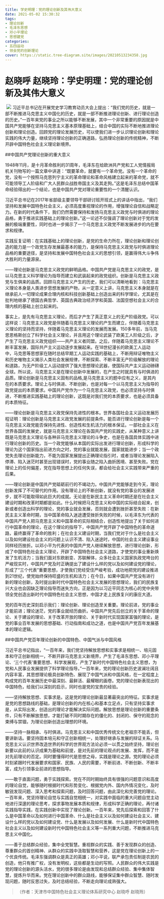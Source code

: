 ```yaml
---
title: 学史明理：党的理论创新及其伟大意义
date: 2021-05-02 15:30:32
tags:
- 理论创新
- 毛泽东思想
- 邓小平理论
- 思想建党
categories:
- 五四运动
- 领会党的创新理论
cover: https://static.tree-diagram.site/images/20210513234358.jpg
---
```


# 赵晓呼 赵晓玲：学史明理：党的理论创新及其伟大意义

​		![](学史明理：党的理论创新及其伟大意义.jpg)
		习近平总书记在开展党史学习教育动员大会上提出：“我们党的历史，就是一部不断推进马克思主义中国化的历史，就是一部不断推进理论创新、进行理论创造的历史。”一百年来党的事业之所以能够不断发展，其中一个非常重要的原因就是中国共产党能够在坚持马克思主义基本原理基础上，结合中国的实际不断地推进理论创新和理论创造。回顾党的理论发展历史，可以使我们进一步认识理论创新和理论实践的伟大力量，继续坚持理论创新的正确道路，弘扬理论创新的传统精神，不断开辟中国特色社会主义理论新境界。

##中国共产党理论创新的重大意义

1948年11月，是十月革命胜利的31周年，毛泽东在给欧洲共产党和工人党情报局机关刊物写的一篇文章中讲道：“既要革命，就要有一个革命党。没有一个革命的党，没有一个按照马克思列宁主义的革命理论和革命风格建立起来的革命党，就不可能领导工人阶级和广大人民群众战胜帝国主义及其走狗。”这是毛泽东总结中国革命经验得出的一个结论，也是中国共产党对理论重要性的一个清醒认识。

习近平总书记在2017年省部级主要领导干部研讨班开班式上的讲话中指出，“我们坚持和发展中国特色社会主义，必须高度重视理论的作用，增强理论自信和战略定力。在新的时代条件下，我们仍然需要保持和发扬马克思主义政党与时俱进的理论品格，勇于推进实践基础上的理论创新。”这一论述不仅强调了理论创新对于党的发展的极端重要性，同时也进一步揭示了一个马克思主义政党不断发展进步的内在要求和规律。

实践反复证明：在实践基础上的理论创新，是党的生命力所在，理论创新和理论创造的能力是一个政党生存发展最基本的能力，是保持马克思主义政党与时俱进理论品格的重要途径，是坚持和发展中国特色社会主义的思想引领，是赢得伟大斗争伟大胜利的力量源泉。

——理论创新是马克思主义政党的鲜明品格。中国共产党是马克思主义的政党，是以马克思主义科学理论为指导而建立和武装起来的政党组织。创新是马克思主义政党与生俱来的品质。回顾马克思主义产生的历史，我们可以清晰地看到：马克思主义理论本身是人类进步思想发展的产物，从一定意义上讲，马克思主义本身就是在继承前人一切理论成果合理内核和科技创新基础上创造出来的科学理论，尤其是在批判地继承了德国古典哲学、英国古典政治经济学和英国、法国空想社会主义的合理内核的基础上创立起来的。

事实上，是先有马克思主义理论，而后才产生了真正意义上的无产阶级政党。可以这样说：马克思主义政党是伴随着马克思主义理论的产生而建立，伴随着马克思主义理论的坚持而坚持，伴随着马克思主义理论的发展而发展。150多年前，当马克思恩格斯创立了科学社会主义理论，并且用这个理论武装了欧美工人阶级之后，才产生了马克思主义政党组织——共产主义者同盟。之后，伴随着马克思主义理论不断丰富发展，国际共产主义运动逐步发展起来。在18世纪漫长的欧美工人运动中，马克思等思想家在随时总结早期工人运动实践的基础上，不断用辩证唯物主义和历史唯物主义揭示人类社会发展规律，不断探索、不断丰富无产阶级解放的理论和道路，为无产阶级工人运动提供了强大思想理论武器，使国际共产主义运动磅礴全球。所以说，马克思主义是在理论创新中发展的，在产生之时就具有与时俱进的品质。理论创新是马克思主义固有的品格,是马克思主义的题中应有之义，是其内在的本质要求。理论上与时俱进、不断创新，也是对每一个以马克思主义为指导的政党提出的本质要求。中国共产党作为一个马克思主义政党，也必须坚持与时俱进，不断推进实践基础上的理论创新，这既是对我们党的本质要求，也是必须具备的本质特征。

——理论创新是马克思主义政党保持先进性的根本。世界各国社会主义运动发展历程证明：理论创新是马克思主义政党发展的前提条件。能否进行理论创新是每一个马克思主义政党能否保持先进性、创造性和生机活力的根本保证。一部社会主义在世界各国的发展史，就是马克思主义理论在各国共产党的实践史，从某种意义上讲既是马克思主义理论与各种非马克思主义理论的斗争史，也是在各国具体实践中进行理论创新的历史。当一个政党能够从本国的实际出发进行理论创新，形成科学的理论为这个国家指出前进方向之时，党的事业就能发展，国家就能进步；当一个政党失去理论创新能力，不能为国家发展提出正确理论指引时，或者当理论发展陷入停滞、陷入迷茫时甚至出现错误时，党的事业随之陷入曲折困境、甚至失败。党在理论上的任何偏差，党在指导思想上的任何失误，都会给社会主义实践带来严重的后果。

——理论创新是中国共产党砥砺前行的不竭动力。中国共产党能够走到今天，理论创新发挥了不可替代的作用。没有理论上的不断创新，就没有党的事业的发展进步，就不可能取得如此巨大的成就。无论是在新民主主义革命时期还是在社会主义建设时期和改革时期都是如此。什么时候把马克思主义和中国的实际结合起来，创新或者创造出科学的理论，党的事业就会发展，否则就会遭到挫折甚至失败：在新民主主义革命时期，当中国革命陷入迷途遭受挫折失败的时候，以毛泽东为代表的中国共产党人把马克思主义和中国革命的实际相结合，创造性地提出了关于如何进行中国革命的理论，在这个理论的指导下，中国共产党开辟了中国特色的革命道路，最终赢得了革命的胜利；在社会主义建设时期，当我们党对于什么是社会主义以及如何建设社会主义的问题上认识不清、陷入迷途时，中国的社会主义建设事业同样经历挫折。以邓小平为代表的中国共产党人继续解放思想，进行理论创新，形成了中国特色社会主义理论，开辟了中国特色社会主义道路，才使党的事业重新焕发了生机活力；当我们面对东欧剧变、苏联解体，众多社会主义国家执政党垮台的严峻现实时，中国共产党及时正确提出了建设什么样的党以及如何建设党的理论，形成了“三个代表”重要思想，才使我们党经受住严峻考验，成功地把党的建设推进到21世纪，使党始终保持旺盛的生机和活力；在今日，如果中国共产党没有进行新的理论创新，及时提出新时代中国特色社会主义发展的思想理论，我们的民族复兴大业也会因缺乏理论指导而迷失方向，正是因为以习近平同志为核心的党中央带领全党创造出新时代中国特色社会主义思想，中国才走上民族复兴的康庄大道。

党的百年历史深刻启示我们：理论创新、理论创造至关重要。理论前进，党的事业才能前进；理论迷茫，党的事业就经历曲折。中国共产党先后创立的关于革命的理论、关于建设的理论、关于改革开放的理论、关于新时代实现国家富强的理论，是党的事业百年发展的思想基础、行动指南和成功之道，也是中国共产党百年发展基本的理论逻辑。

##中国共产党百年理论创新的中国特色、中国气派与中国风格

习近平总书记指出，“一百年来，我们党坚持解放思想和实事求是相统一、培元固本和守正创新相统一，不断开辟马克思主义新境界，产生了毛泽东思想、邓小平理论、‘三个代表’重要思想、科学发展观，产生了新时代中国特色社会主义思想，为党和人民事业发展提供了科学理论指导。”一百年来，党的理论创新历史波澜壮阔且内容丰富，其思想理论极具创新特色、展现了中国气派和中国风格，在一定程度上构成党的百年发展历史中最深刻、最鲜活、最耀眼的画卷。党的理论创新表现出的中国特色，给我们以深刻的启示，同时也是党的宝贵的经验。

——坚持解放思想、实事求是。这是党的理论创新最显著最突出的特征。实事求是是党的思想路线的基础，是理论创新的内在核心和基本立足点，只有坚持实事求是，从实际出发，创造出的理论才能解决实际问题。解放思想是理论创新的重要条件，只有不断解放思想，才能打破不同时期存在的僵化的、封闭的、保守的观念的束缚与禁锢，为理论创新创造出理想的环境。

——坚持一脉相承、与时俱进。马克思主义和中国优秀传统文化老祖宗不能丢，但要讲新话。要坚持固本培元和守正创新相统一，处理好继承与发展的辩证关系。马克思主义认识世界改造世界的科学的世界观方法论必须一以贯之始终坚持，理论创新要以此前的认识成果为基础和前提，是对先前的理论观点的发展、发挥，而不是对先前理论的否定。同时要懂得时代是思想之母，实践是理论之源。党的理论必须时刻紧跟时代发展要求和国家、民族、人民的需要，不断前进、不断创新、不断丰富，成为引领事业前进的思想指导。

——敢于直面问题，勇于实践探索。党在不同时期始终具有很强的问题意识和高度的理论自觉，能够随时根据时代和形势变化、根据党内外、国内外情况变化，及时敏锐发现问题、深入思考和探索问题，及时回答问题，由此深化和完善党的理论。一百年来，党坚持理论自觉与实践自觉相统一，对实践中面临的重大问题自觉主动地进行深邃的理论思考，探求事物发展本质和规律，形成科学正确的理论，再付诸实践指导实践，在实践创新中实现了理论创新。一百年来，党先后探索和回答了什么是中国革命以及如何进行中国革命、什么是社会主义以及如何建设社会主义、建设什么样的党以及如何建设党、什么是发展以及如何发展、什么是新时代中国特色社会主义以及如何建设新时代中国特色社会主义等一系列重大问题，不断推进马克思主义中国化。

——善于总结群众经验，集中全党智慧。重视群众的实践、善于发现群众的创造、尊重群众的首创精神、从群众的实践中汲取智慧和营养，这是党在理论创新上的一个优良传统。毛泽东强调群众是真正的英雄；邓小平说，联产承包责任制是农民的创造，他只有推广权，没有发明权，这些都是生动的写照。人民群众的伟大实践是党的理论创新的源头活水，党的很多理论是由发现和总结群众经验、集中集体智慧，提炼升华而来。党在理论创新中的群众路线，能够保证集中群众智慧、随时发现问题，随时反思过失，及时总结经验，不断走向理论成熟强大。

> （作者：天津市中国特色社会主义理论体系研究中心 赵晓呼 赵晓玲）